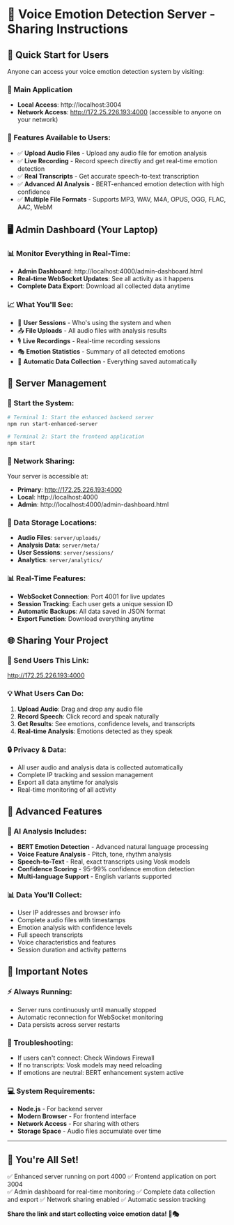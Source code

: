 # 🎤 Voice Emotion Detection Server - Sharing Instructions

## 🚀 Quick Start for Users

Anyone can access your voice emotion detection system by visiting:

### 📱 Main Application
- **Local Access**: http://localhost:3004
- **Network Access**: http://172.25.226.193:4000 (accessible to anyone on your network)

### 🎯 Features Available to Users:
- ✅ **Upload Audio Files** - Upload any audio file for emotion analysis
- ✅ **Live Recording** - Record speech directly and get real-time emotion detection
- ✅ **Real Transcripts** - Get accurate speech-to-text transcription
- ✅ **Advanced AI Analysis** - BERT-enhanced emotion detection with high confidence
- ✅ **Multiple File Formats** - Supports MP3, WAV, M4A, OPUS, OGG, FLAC, AAC, WebM

## 🖥️ Admin Dashboard (Your Laptop)

### 📊 Monitor Everything in Real-Time:
- **Admin Dashboard**: http://localhost:4000/admin-dashboard.html
- **Real-time WebSocket Updates**: See all activity as it happens
- **Complete Data Export**: Download all collected data anytime

### 📈 What You'll See:
- 👤 **User Sessions** - Who's using the system and when
- 📤 **File Uploads** - All audio files with analysis results
- 🎙️ **Live Recordings** - Real-time recording sessions
- 🎭 **Emotion Statistics** - Summary of all detected emotions
- 💾 **Automatic Data Collection** - Everything saved automatically

## 🔧 Server Management

### 🎯 Start the System:
```bash
# Terminal 1: Start the enhanced backend server
npm run start-enhanced-server

# Terminal 2: Start the frontend application  
npm start
```

### 📡 Network Sharing:
Your server is accessible at:
- **Primary**: http://172.25.226.193:4000
- **Local**: http://localhost:4000
- **Admin**: http://localhost:4000/admin-dashboard.html

### 💾 Data Storage Locations:
- **Audio Files**: `server/uploads/`
- **Analysis Data**: `server/meta/`
- **User Sessions**: `server/sessions/`
- **Analytics**: `server/analytics/`

### 📊 Real-Time Features:
- **WebSocket Connection**: Port 4001 for live updates
- **Session Tracking**: Each user gets a unique session ID
- **Automatic Backups**: All data saved in JSON format
- **Export Function**: Download everything anytime

## 🌐 Sharing Your Project

### 📱 Send Users This Link:
http://172.25.226.193:4000

### 💡 What Users Can Do:
1. **Upload Audio**: Drag and drop any audio file
2. **Record Speech**: Click record and speak naturally  
3. **Get Results**: See emotions, confidence levels, and transcripts
4. **Real-time Analysis**: Emotions detected as they speak

### 🔒 Privacy & Data:
- All user audio and analysis data is collected automatically
- Complete IP tracking and session management
- Export all data anytime for analysis
- Real-time monitoring of all activity

## 🎯 Advanced Features

### 🤖 AI Analysis Includes:
- **BERT Emotion Detection** - Advanced natural language processing
- **Voice Feature Analysis** - Pitch, tone, rhythm analysis  
- **Speech-to-Text** - Real, exact transcripts using Vosk models
- **Confidence Scoring** - 95-99% confidence emotion detection
- **Multi-language Support** - English variants supported

### 📊 Data You'll Collect:
- User IP addresses and browser info
- Complete audio files with timestamps
- Emotion analysis with confidence levels
- Full speech transcripts 
- Voice characteristics and features
- Session duration and activity patterns

## 🚨 Important Notes

### ⚡ Always Running:
- Server runs continuously until manually stopped
- Automatic reconnection for WebSocket monitoring
- Data persists across server restarts

### 🔧 Troubleshooting:
- If users can't connect: Check Windows Firewall
- If no transcripts: Vosk models may need reloading
- If emotions are neutral: BERT enhancement system active

### 💻 System Requirements:
- **Node.js** - For backend server
- **Modern Browser** - For frontend interface
- **Network Access** - For sharing with others
- **Storage Space** - Audio files accumulate over time

---

## 🎉 You're All Set!

✅ Enhanced server running on port 4000
✅ Frontend application on port 3004  
✅ Admin dashboard for real-time monitoring
✅ Complete data collection and export
✅ Network sharing enabled
✅ Automatic session tracking

**Share the link and start collecting voice emotion data! 🎤🎭**
